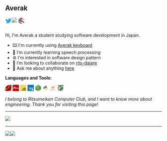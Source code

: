 ## Averak

<a href="https://twitter.com/averak_jp">
  <img align="left" width="21px" src="https://raw.githubusercontent.com/averak/averak/master/assets/twitter.svg" />
</a>
<a href="https://qiita.com/averak">
  <img align="left" width="21px" src="https://cdn.qiita.com/assets/favicons/public/production-c620d3e403342b1022967ba5e3db1aaa.ico" />
</a>
<a href="http://www.rcc.ritsumei.ac.jp/">
  <img align="left" width="21px" src="https://raw.githubusercontent.com/averak/averak/master/assets/rcc.svg" />
</a>

<br />
<br />

Hi, I'm Averak a student studying software development in Japan.

- ⌨️ I'm currently using [Averak keyboard](https://raw.githubusercontent.com/averak/averak/master/assets/Averak-keymap.png)
- 🌱 I’m currently learning speech processing
- ⚙️ I'm interested in software design pattern
- 👯 I’m looking to collaborate on [rits-dajare](https://github.com/rits-dajare)
- 💬 Ask me about anything [here](https://github.com/averak/averak/issues)

**Languages and Tools:**

<code><img height="20" src="https://raw.githubusercontent.com/github/explore/80688e429a7d4ef2fca1e82350fe8e3517d3494d/topics/ruby/ruby.png"></code>
<code><img height="20" src="https://raw.githubusercontent.com/github/explore/80688e429a7d4ef2fca1e82350fe8e3517d3494d/topics/rails/rails.png"></code>
<code><img height="20" src="https://raw.githubusercontent.com/github/explore/5c058a388828bb5fde0bcafd4bc867b5bb3f26f3/topics/javascript/javascript.png"></code>
<code><img height="20" src="https://raw.githubusercontent.com/github/explore/5c058a388828bb5fde0bcafd4bc867b5bb3f26f3/topics/typescript/typescript.png"></code>
<code><img height="20" src="https://raw.githubusercontent.com/github/explore/80688e429a7d4ef2fca1e82350fe8e3517d3494d/topics/nodejs/nodejs.png"></code>
<code><img height="20" src="https://raw.githubusercontent.com/github/explore/80688e429a7d4ef2fca1e82350fe8e3517d3494d/topics/python/python.png"></code>
<code><img height="20" src="https://raw.githubusercontent.com/github/explore/80688e429a7d4ef2fca1e82350fe8e3517d3494d/topics/tensorflow/tensorflow.png"></code>
<code><img height="20" src="https://raw.githubusercontent.com/github/explore/80688e429a7d4ef2fca1e82350fe8e3517d3494d/topics/vim/vim.png"></code>

_I belong to Ritsumeikan Computer Club, and I want to know more about engineering. Thank you for visiting this page!_

---

<div>
  <img width=800 src="https://github-profile-trophy.vercel.app/?username=averak&column=7"/>
</div>

---

<div>
  <img height="170" align="left" src="https://github-readme-stats.vercel.app/api?username=averak&count_private=true&include_all_commits=true" />
  <img src="https://github-readme-stats.vercel.app/api/top-langs/?username=averak&layout=compact" />
</div>
